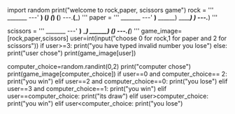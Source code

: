 import random
print("welcome to rock,paper, scissors game")
rock = '''
    _______
---'   ____)
      (_____)
      (_____)
      (____)
---.__(___)
'''
paper = '''
    _______
---'   ____)____
          ______)
          _______)
         _______)
---.__________)
'''

scissors = '''
    _______
---'   ____)____
          ______)
       __________)
      (____)
---.__(___)
'''
game_image=[rock,paper,scissors]
user=int(input("choose 0 for rock,1 for paper and 2 for scissors"))
if user>=3:
    print("you have typed invalid number you lose")
else:
  print("user chose")
  print(game_image[user])

  computer_choice=random.randint(0,2)
  print("computer chose")
  print(game_image[computer_choice])
  if user==0 and computer_choice== 2:
    print("you win")
  elif user==2 and computer_choice==0:
    print("you lose")
  elif user==3 and computer_choice==1:
    print("you win")
  elif user==computer_choice:
    print("its draw")
  elif user>computer_choice:
    print("you win")
  elif user<computer_choice:
    print("you lose")

